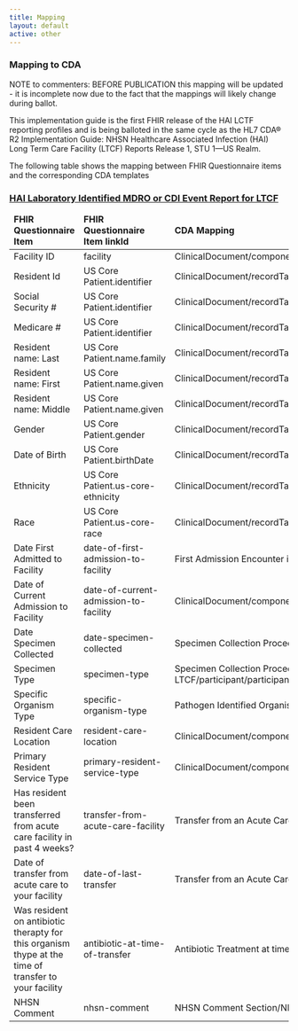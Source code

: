 ```yaml
---
title: Mapping
layout: default
active: other
---
```


<!-- { :.no_toc } -->

<!-- TOC  the css styling for this is \pages\assets\css\project.css under 'markdown-toc'-->

<!-- * Do not remove this line (it will not be displayed)
{:toc} -->

<!-- end TOC -->

### Mapping to CDA
  
  <p>NOTE to commenters: BEFORE PUBLICATION this mapping will be updated - it is incomplete now due to the fact that the mappings will likely change during ballot.</p>
  <p>This implementation guide is the first FHIR release of the HAI LCTF reporting profiles and is being balloted in the same cycle as the HL7 CDA® R2 Implementation Guide: NHSN Healthcare Associated Infection (HAI) Long Term Care Facility (LTCF) Reports
Release 1, STU 1—US Realm.</p>
  <p>The following table shows the mapping between FHIR Questionnaire items and the corresponding CDA templates</p>
  <h3><a href="Questionnaire-hai-ltcf-questionnaire-mdro-cdi-event.html">HAI Laboratory Identified MDRO or CDI Event Report for LTCF</a></h3>
  <table class="codes">
    <thead>
      <tr>
        <td>
          <b>FHIR Questionnaire Item</b>
        </td>
        <td>
          <b>FHIR Questionnaire Item linkId</b>
        </td>
        <td>
          <b>CDA Mapping</b>
        </td>
      </tr>
    </thead>
    <tbody>
      <tr>
        <td>Facility ID</td>
        <td>facility</td>
        <td>ClinicalDocument/componentOf/encompassingEncounter/location/healthCareFacility/id</td>
      </tr>
      <tr>
        <td>Resident Id</td>
        <td>US Core Patient.identifier</td>
        <td>ClinicalDocument/recordTarget/patientRole/id</td>
      </tr>
      <tr>
        <td>Social Security #</td>
        <td>US Core Patient.identifier</td>
        <td>ClinicalDocument/recordTarget/patientRole/id</td>
      </tr>
      <tr>
        <td>Medicare #</td>
        <td>US Core Patient.identifier</td>
        <td>ClinicalDocument/recordTarget/patientRole/id</td>
      </tr>
      <tr>
        <td>Resident name: Last</td>
        <td>US Core Patient.name.family</td>
        <td>ClinicalDocument/recordTarget/name</td>
      </tr>
      <tr>
        <td>Resident name: First</td>
        <td>US Core Patient.name.given</td>
        <td>ClinicalDocument/recordTarget/name</td>
      </tr>
      <tr>
        <td>Resident name: Middle</td>
        <td>US Core Patient.name.given</td>
        <td>ClinicalDocument/recordTarget/name</td>
      </tr>
      <tr>
        <td>Gender</td>
        <td>US Core Patient.gender</td>
        <td>ClinicalDocument/recordTarget/patientRole/patient/administrativeGenderCode</td>
      </tr>
      <tr>
        <td>Date of Birth</td>
        <td>US Core Patient.birthDate</td>
        <td>ClinicalDocument/recordTarget/patientRole/patient/birthTime</td>
      </tr>
      <tr>
        <td>Ethnicity</td>
        <td>US Core Patient.us-core-ethnicity</td>
        <td>ClinicalDocument/recordTarget/patientRole/patient/ethnicGroupCode</td>
      </tr>
      <tr>
        <td>Race</td>
        <td>US Core Patient.us-core-race</td>
        <td>ClinicalDocument/recordTarget/patientRole/patient/raceCode</td>
      </tr>
      <tr>
        <td>Date First Admitted to Facility</td>
        <td>date-of-first-admission-to-facility</td>
        <td>First Admission Encounter in a Lab Identified Report LTCF/effectiveTime/low</td>
      </tr>
      <tr>
        <td>Date of Current Admission to Facility</td>
        <td>date-of-current-admission-to-facility</td>
        <td>ClinicalDocument/componentOf/encompassingEncounter/effectiveTime/low</td>
      </tr>
      <tr>
        <td>Date Specimen Collected</td>
        <td>date-specimen-collected</td>
        <td>Specimen Collection Procedure in a Lab Identified Report LTCF/effectiveTime/low</td>
      </tr>
      <tr>
        <td>Specimen Type</td>
        <td>specimen-type</td>
        <td>Specimen Collection Procedure in a Lab Identified Report LTCF/participant/participantRole/playingEntity/code</td>
      </tr>
      <tr>
        <td>Specific Organism Type</td>
        <td>specific-organism-type</td>
        <td>Pathogen Identified Organism in a Lab Identified Report LTCF/value</td>
      </tr>
      <tr>
        <td>Resident Care Location</td>
        <td>resident-care-location</td>
        <td>ClinicalDocument/componentOf/encompassingEncounter/location/healthcareFacility/id/@extension</td>
      </tr>
      <tr>
        <td>Primary Resident Service Type</td>
        <td>primary-resident-service-type</td>
        <td>ClinicalDocument/componentOf/encompassingEncounter/location/healthCareFacility/code</td>
      </tr>
      <tr>
        <td>Has resident been transferred from acute care facility in past 4 weeks?</td>
        <td>transfer-from-acute-care-facility</td>
        <td>Transfer from an Acute Care Facility to LTCF in a Lab Identified Report/value</td>
      </tr>
      <tr>
        <td>Date of transfer from acute care to your facility</td>
        <td>date-of-last-transfer</td>
        <td>Transfer from an Acute Care Facility to LTCF in a Lab Identified Report/effectiveTime</td>
      </tr>
      <tr>
        <td>Was resident on antibiotic therapty for this organism thype at the time of transfer to your facility</td>
        <td>antibiotic-at-time-of-transfer</td>
        <td>Antibiotic Treatment at time of Transfer in a Lab Identified Report LTCF/value</td>
      </tr>
      <tr>
        <td>NHSN Comment</td>
        <td>nhsn-comment</td>
        <td>NHSN Comment Section/NHSN Comment</td>
      </tr>
    </tbody>
  </table>
